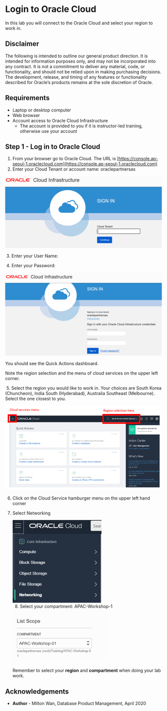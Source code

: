 # Login to Oracle Cloud #

In this lab you will connect to the Oracle Cloud and select your region to work in.

## Disclaimer ##
The following is intended to outline our general product direction. It is intended for information purposes only, and may not be incorporated into any contract. It is not a commitment to deliver any material, code, or functionality, and should not be relied upon in making purchasing decisions. The development, release, and timing of any features or functionality described for Oracle’s products remains at the sole discretion of Oracle.

## Requirements ##

- Laptop or desktop computer
- Web browser
- Account access to Oracle Cloud Infrastructure
  - The account is provided to you if it is instructor-led training, otherwise use your account 

## Step 1 - Log in to Oracle Cloud ##

1. From your browser go to Oracle Cloud. The URL is [https://console.ap-seoul-1.oraclecloud.com](https://console.ap-seoul-1.oraclecloud.com)
2. Enter your Cloud Tenant or account name:  oraclepartnersas

<img src="./images/cloud-sign-in-2.PNG" style="zoom:50%;" />



​	3. Enter your User Name:  

​	4. Enter your Password:  

<img src="./images/username-signin-2.PNG" style="zoom:50%;" />



You should see the Quick Actions dashboard.

Note the region selection and the menu of cloud services on the upper left corner.

​	5. Select the region you would like to work in.  Your choices are South Korea (Chuncheon), India South (Hyderabad),  Australia Southeast (Melbourne).  Select the one closest to you.

![](./images/menu-and-region-selection.PNG)

 6. Click on the Cloud Service hamburger menu on the upper left hand corner

 7. Select Networking

    <img src="./images/networking.PNG" style="zoom:80%;" />

    

	8.  Select your compartment: APAC-Workshop-1

     <img src="./images/compartment.PNG" style="zoom:80%;" />

     

     Remember to select your **region** and **compartment** when doing your lab work.

     

## Acknowledgements ##

- **Author** - Milton Wan, Database Product Management, April 2020

